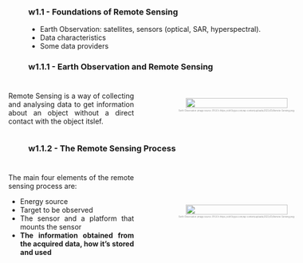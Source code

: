 <!-- .slide: data-background="#ffffffff" -->

<section data-transition="none">

### w1.1 - Foundations of Remote Sensing <!-- .element: class="r-fit-text" -->

- Earth Observation: satellites, sensors (optical, SAR, hyperspectral).
- Data characteristics
- Some data providers

</section>

<!-- ============================================================================ -->

<section data-transition="none">

### w1.1.1 - Earth Observation and Remote Sensing <!-- .element: class="r-fit-text" -->
  
  <div style="
    display: flex; 
    align-items: center; 
    justify-content: center; 
    gap: 5rem;
  ">
    <div style="flex: 0 0 50%; max-width: 50%;text-align: justify;">
      <h3 class="r-fit-text"></h3>
      <p>
        Remote Sensing is a way of collecting and analysing data to get information about an object without a direct contact with the object itslef.
      </p>
    </div>
    <div style="flex: 0 0 50%; text-align: center;">
      <img 
        src="https://cdn1.byjus.com/wp-content/uploads/2023/03/Remote-Sensing.png" 
        style="width: 90%; border-radius: 10px;">
      <p style="font-size: 0.3em; color: #888; margin-top: 0.5em;">
        Earth Observation (image source: BYJU's https://cdn1.byjus.com/wp-content/uploads/2023/03/Remote-Sensing.png)
      </p>
    </div>
  </div>
</section>

<!-- ============================================================================ -->

<section data-transition="none">

### w1.1.2 - The Remote Sensing Process <!-- .element: class="r-fit-text" -->
  
  <div style="
    display: flex; 
    align-items: center; 
    justify-content: center; 
    gap: 5rem;
  ">
    <div style="flex: 0 0 50%; max-width: 50%;text-align: justify;">
      <h3 class="r-fit-text"></h3>
        <p>The main four elements of the remote sensing process are:</p>
        <ul>
            <li>Energy source</li>
            <li>Target to be observed</li>
            <li>The sensor and a platform that mounts the sensor</li>
            <li><strong>The information obtained from the acquired data, how it’s stored and used</strong></li>
        </ul>
    </div>
    <div style="flex: 0 0 50%; text-align: center;">
      <img 
        src="https://cdn1.byjus.com/wp-content/uploads/2023/03/Remote-Sensing.png" 
        style="width: 90%; border-radius: 10px;">
      <p style="font-size: 0.3em; color: #888; margin-top: 0.5em;">
        Earth Observation (image source: BYJU's https://cdn1.byjus.com/wp-content/uploads/2023/03/Remote-Sensing.png)
      </p>
    </div>
  </div>
</section>